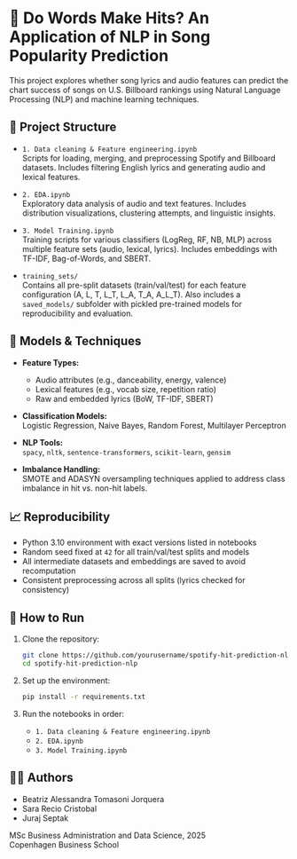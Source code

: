 # 🎵 Do Words Make Hits? An Application of NLP in Song Popularity Prediction

This project explores whether song lyrics and audio features can predict the chart success of songs on U.S. Billboard rankings using Natural Language Processing (NLP) and machine learning techniques.

## 📂 Project Structure

- `1. Data cleaning & Feature engineering.ipynb`  
  Scripts for loading, merging, and preprocessing Spotify and Billboard datasets. Includes filtering English lyrics and generating audio and lexical features.

- `2. EDA.ipynb`  
  Exploratory data analysis of audio and text features. Includes distribution visualizations, clustering attempts, and linguistic insights.

- `3. Model Training.ipynb`  
  Training scripts for various classifiers (LogReg, RF, NB, MLP) across multiple feature sets (audio, lexical, lyrics). Includes embeddings with TF-IDF, Bag-of-Words, and SBERT.

- `training_sets/`  
  Contains all pre-split datasets (train/val/test) for each feature configuration (A, L, T, L_T, L_A, T_A, A_L_T).
  Also includes a `saved_models/` subfolder with pickled pre-trained models for reproducibility and evaluation.

## 🧪 Models & Techniques

- **Feature Types:**  
  - Audio attributes (e.g., danceability, energy, valence)  
  - Lexical features (e.g., vocab size, repetition ratio)  
  - Raw and embedded lyrics (BoW, TF-IDF, SBERT)

- **Classification Models:**  
  Logistic Regression, Naive Bayes, Random Forest, Multilayer Perceptron

- **NLP Tools:**  
  `spacy`, `nltk`, `sentence-transformers`, `scikit-learn`, `gensim`

- **Imbalance Handling:**  
  SMOTE and ADASYN oversampling techniques applied to address class imbalance in hit vs. non-hit labels.

## 📈 Reproducibility

- Python 3.10 environment with exact versions listed in notebooks  
- Random seed fixed at `42` for all train/val/test splits and models  
- All intermediate datasets and embeddings are saved to avoid recomputation  
- Consistent preprocessing across all splits (lyrics checked for consistency)

## 🚀 How to Run

1. Clone the repository:
   ```bash
   git clone https://github.com/yourusername/spotify-hit-prediction-nlp.git
   cd spotify-hit-prediction-nlp
   ```

2. Set up the environment:
   ```bash
   pip install -r requirements.txt
   ```

3. Run the notebooks in order:
   - `1. Data cleaning & Feature engineering.ipynb`
   - `2. EDA.ipynb`
   - `3. Model Training.ipynb`

## 🧑‍💻 Authors

- Beatriz Alessandra Tomasoni Jorquera  
- Sara Recio Cristobal  
- Juraj Septak

MSc Business Administration and Data Science, 2025  
Copenhagen Business School
